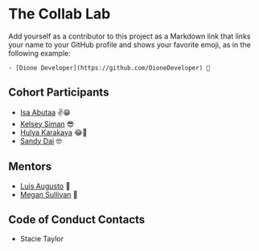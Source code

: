 # The Collab Lab

Add yourself as a contributor to this project as a Markdown link that links your name to your GitHub profile and shows your favorite emoji, as in the following example:

    - [Dione Developer](https://github.com/DioneDeveloper) 💅

## Cohort Participants

- [Isa Abutaa](https://github.com/isaabutaa) ✌😁
- [Kelsey Siman](https://github.com/ksiman14) :sunglasses:
- [Hulya Karakaya](https://github.com/hulyak) 😂👀
- [Sandy Dai](https://github.com/sandaiiyahh) 🤓

## Mentors

- [Luis Augusto](https://github.com/luisaugusto) 🚀
- [Megan Sullivan](https://github.com/meganesu) 🥳

## Code of Conduct Contacts

- Stacie Taylor

